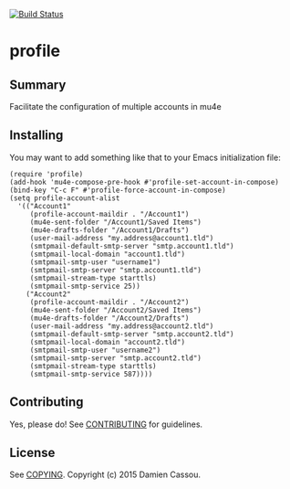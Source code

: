 [![Build Status](https://travis-ci.org/DamienCassou/profile.svg?branch=master)](https://travis-ci.org/DamienCassou/profile)

# profile

## Summary

Facilitate the configuration of multiple accounts in mu4e

## Installing

You may want to add something like that to your Emacs initialization
file:

```emacs
(require 'profile)
(add-hook 'mu4e-compose-pre-hook #'profile-set-account-in-compose)
(bind-key "C-c F" #'profile-force-account-in-compose)
(setq profile-account-alist
  '(("Account1"
     (profile-account-maildir . "/Account1")
     (mu4e-sent-folder "/Account1/Saved Items")
     (mu4e-drafts-folder "/Account1/Drafts")
     (user-mail-address "my.address@account1.tld")
     (smtpmail-default-smtp-server "smtp.account1.tld")
     (smtpmail-local-domain "account1.tld")
     (smtpmail-smtp-user "username1")
     (smtpmail-smtp-server "smtp.account1.tld")
     (smtpmail-stream-type starttls)
     (smtpmail-smtp-service 25))
    ("Account2"
     (profile-account-maildir . "/Account2")
     (mu4e-sent-folder "/Account2/Saved Items")
     (mu4e-drafts-folder "/Account2/Drafts")
     (user-mail-address "my.address@account2.tld")
     (smtpmail-default-smtp-server "smtp.account2.tld")
     (smtpmail-local-domain "account2.tld")
     (smtpmail-smtp-user "username2")
     (smtpmail-smtp-server "smtp.account2.tld")
     (smtpmail-stream-type starttls)
     (smtpmail-smtp-service 587))))
```

## Contributing

Yes, please do! See [CONTRIBUTING][] for guidelines.

## License

See [COPYING][]. Copyright (c) 2015 Damien Cassou.


[CONTRIBUTING]: ./CONTRIBUTING.md
[COPYING]: ./COPYING
